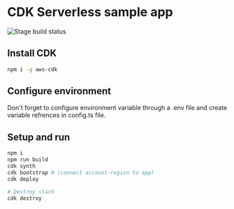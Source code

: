 # CDK Serverless sample app

![Stage build status](https://github.com/harshit9715/cdk-serverless-apig-lambda/actions/workflows/CICD.yml/badge.svg "GitHub Actions Build Status")

## Install CDK

```bash
npm i -g aws-cdk
```

## Configure environment

Don't forget to configure environment variable through a .env file and create variable refrences in config.ts file.

## Setup and run

```bash
npm i
npm run build
cdk synth
cdk bootstrap # (connect account-region to app)
cdk deploy

# Destroy stack
cdk destroy
```
